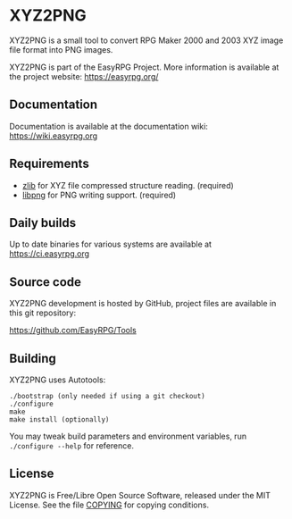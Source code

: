 # XYZ2PNG

XYZ2PNG is a small tool to convert RPG Maker 2000 and 2003 XYZ image file
format into PNG images.

XYZ2PNG is part of the EasyRPG Project. More information is available
at the project website: https://easyrpg.org/


## Documentation

Documentation is available at the documentation wiki: https://wiki.easyrpg.org


## Requirements

- [zlib] for XYZ file compressed structure reading. (required)
- [libpng] for PNG writing support. (required)


## Daily builds

Up to date binaries for various systems are available at https://ci.easyrpg.org


## Source code

XYZ2PNG development is hosted by GitHub, project files are available
in this git repository:

https://github.com/EasyRPG/Tools


## Building

XYZ2PNG uses Autotools:

    ./bootstrap (only needed if using a git checkout)
    ./configure
    make
    make install (optionally)

You may tweak build parameters and environment variables, run
`./configure --help` for reference.


## License

XYZ2PNG is Free/Libre Open Source Software, released under the MIT License.
See the file [COPYING] for copying conditions.


[zlib]: https://zlib.net
[libpng]: http://libpng.org/pub/png/libpng.html
[COPYING]: COPYING
